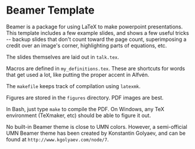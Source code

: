 # Beamer Template

Beamer is a package for using LaTeX to make powerpoint presentations. This template includes a few example slides, and shows a few useful tricks -- backup slides that don't count toward the page count, superimposing a credit over an image's corner, highlighting parts of equations, etc. 

The slides themselves are laid out in `talk.tex`. 

Macros are defined in `my_definitions.tex`. These are shortcuts for words that get used a lot, like putting the proper accent in Alfvén. 

The `makefile` keeps track of compilation using `latexmk`. 

Figures are stored in the `figures` directory. PDF images are best. 

In Bash, just type `make` to compile the PDF. On Windows, any TeX environment (TeXmaker, etc) should be able to figure it out. 

No built-in Beamer theme is close to UMN colors. However, a semi-official UMN Beamer theme has been created by Konstantin Golyaev, and can be found at `http://www.kgolyaev.com/node/7`. 

